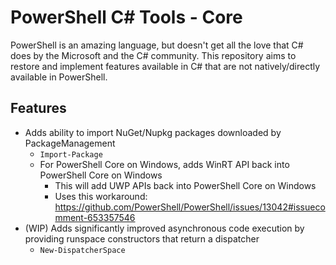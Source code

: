 # PowerShell C# Tools - Core
PowerShell is an amazing language, but doesn't get all the love that C# does by the Microsoft and the C# community. This repository aims to restore and implement features available in C# that are not natively/directly available in PowerShell.

## Features
- Adds ability to import NuGet/Nupkg packages downloaded by PackageManagement
  - `Import-Package`
  - For PowerShell Core on Windows, adds WinRT API back into PowerShell Core on Windows
    - This will add UWP APIs back into PowerShell Core on Windows
    - Uses this workaround: https://github.com/PowerShell/PowerShell/issues/13042#issuecomment-653357546
- (WIP) Adds significantly improved asynchronous code execution by providing runspace constructors that return a dispatcher
  - `New-DispatcherSpace`
